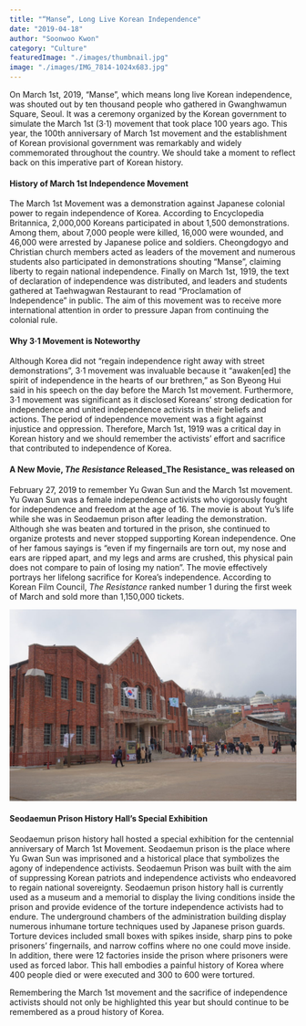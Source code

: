 ```yaml
---
title: "“Manse”, Long Live Korean Independence"
date: "2019-04-18"
author: "Soonwoo Kwon"
category: "Culture"
featuredImage: "./images/thumbnail.jpg"
image: "./images/IMG_7814-1024x683.jpg"
---
```


On March 1st, 2019, “Manse”, which means long live Korean independence, was shouted out by ten thousand people who gathered in Gwanghwamun Square, Seoul. It was a ceremony organized by the Korean government to simulate the March 1st (3·1) movement that took place 100 years ago. This year, the 100th anniversary of March 1st movement and the establishment of Korean provisional government was remarkably and widely commemorated throughout the country. We should take a moment to reflect back on this imperative part of Korean history.

#### History of March 1st Independence Movement

The March 1st Movement was a demonstration against Japanese colonial power to regain independence of Korea. According to Encyclopedia Britannica, 2,000,000 Koreans participated in about 1,500 demonstrations. Among them, about 7,000 people were killed, 16,000 were wounded, and 46,000 were arrested by Japanese police and soldiers. Cheongdogyo and Christian church members acted as leaders of the movement and numerous students also participated in demonstrations shouting “Manse”, claiming liberty to regain national independence. Finally on March 1st, 1919, the text of declaration of independence was distributed, and leaders and students gathered at Taehwagwan Restaurant to read “Proclamation of Independence” in public. The aim of this movement was to receive more international attention in order to pressure Japan from continuing the colonial rule.  

#### Why 3·1 Movement is Noteworthy

Although Korea did not “regain independence right away with street demonstrations”, 3·1 movement was invaluable because it “awaken\[ed\] the spirit of independence in the hearts of our brethren,” as Son Byeong Hui said in his speech on the day before the March 1st movement. Furthermore, 3·1 movement was significant as it disclosed Koreans’ strong dedication for independence and united independence activists in their beliefs and actions. The period of independence movement was a fight against injustice and oppression. Therefore, March 1st, 1919 was a critical day in Korean history and we should remember the activists’ effort and sacrifice that contributed to independence of Korea.  

#### A New Movie, _The Resistance_ Released_The Resistance_ was released on

February 27, 2019 to remember Yu Gwan Sun and the March 1st movement. Yu Gwan Sun was a female independence activists who vigorously fought for independence and freedom at the age of 16. The movie is about Yu’s life while she was in Seodaemun prison after leading the demonstration. Although she was beaten and tortured in the prison, she continued to organize protests and never stopped supporting Korean independence. One of her famous sayings is “even if my fingernails are torn out, my nose and ears are ripped apart, and my legs and arms are crushed, this physical pain does not compare to pain of losing my nation”. The movie effectively portrays her lifelong sacrifice for Korea’s independence. According to Korean Film Council, _The Resistance_ ranked number 1 during the first week of March and sold more than 1,150,000 tickets.

![](./images/IMG_7814-1024x683.jpg)

#### Seodaemun Prison History Hall’s Special Exhibition

Seodaemun prison history hall hosted a special exhibition for the centennial anniversary of March 1st Movement. Seodaemun prison is the place where Yu Gwan Sun was imprisoned and a historical place that symbolizes the agony of independence activists. Seodaemun Prison was built with the aim of suppressing Korean patriots and independence activists who endeavored to regain national sovereignty. Seodaemun prison history hall is currently used as a museum and a memorial to display the living conditions inside the prison and provide evidence of the torture independence activists had to endure. The underground chambers of the administration building display numerous inhumane torture techniques used by Japanese prison guards. Torture devices included small boxes with spikes inside, sharp pins to poke prisoners’ fingernails, and narrow coffins where no one could move inside. In addition, there were 12 factories inside the prison where prisoners were used as forced labor. This hall embodies a painful history of Korea where 400 people died or were executed and 300 to 600 were tortured.  

Remembering the March 1st movement and the sacrifice of independence activists should not only be highlighted this year but should continue to be remembered as a proud history of Korea.
